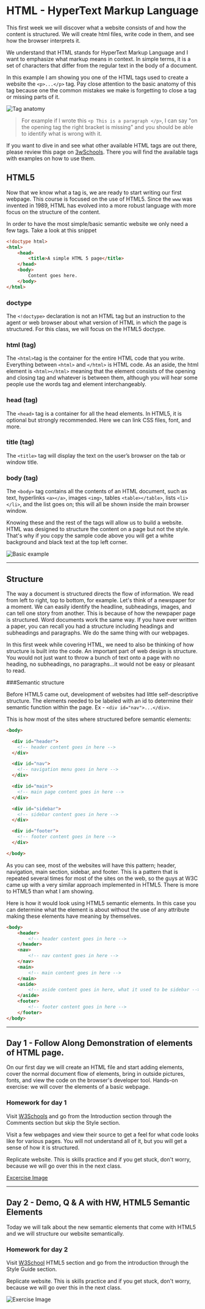 # HTML - HyperText Markup Language

This first week we will discover what a website consists of and how the content is structured. We will create html files, write code in them, and see how the browser interprets it.

We understand that HTML stands for HyperText Markup Language and I want to emphasize what markup means in context. In simple terms, it is a set of characters that differ from the regular text in the body of a document.

In this example I am showing you one of the HTML tags used to create a website the `<p>...</p>` tag. Pay close attention to the basic anatomy of this tag because one the common mistakes we make is forgetting to close a tag or missing parts of it.

![Tag anatomy](/images/tags.jpg)

>For example if I wrote this `<p This is a paragraph </p>`, I can say "on the opening tag the right bracket is missing" and you should be able to identify what is wrong with it.

If you want to dive in and see what other available HTML tags are out there, please review this page on [3wSchools](http://www.w3schools.com/tags/default.asp). There you will find the available tags with examples on how to use them.

## HTML5

Now that we know what a tag is, we are ready to start writing our first webpage. This course is focused on the use of HTML5. Since the `www` was invented in 1989, HTML has evolved into a more robust language with more focus on the structure of the content.

In order to have the most simple/basic semantic website we only need a few tags. Take a look at this snippet

```html
<!doctype html>
<html>
    <head>
        <title>A simple HTML 5 page</title>
    </head>
    <body>
        Content goes here.
    </body>
</html>
```
### doctype
The `<!doctype>` declaration is not an HTML tag but an instruction to the agent or web browser about what version of HTML in which the page is structured. For this class, we will focus on the HTML5 doctype.

### html (tag)
The `<html>`tag is the container for the entire HTML code that you write. Everything between `<html>` and `</html>` is HTML code. As an aside, the html element is `<html></html>` meaning that the element consists of the opening and closing tag and whatever is between them, although you will hear some people use the words tag and element interchangeably. 

### head (tag)
The `<head>` tag is a container for all the head elements. In HTML5, it is optional but strongly recommended. Here we can link CSS files, font, and more. 

### title (tag)
The `<title>` tag will display the text on the user’s browser on the tab or window title.

### body (tag)
The `<body>` tag contains all the contents of an HTML document, such as text, hyperlinks `<a></a>`, images `<img>`, tables `<table></table>`, lists `<li></li>`, and the list goes on; this will all be shown inside the main browser window.

Knowing these and the rest of the tags will allow us to build a website. HTML was designed to structure the content on a page but not the style. That's why if you copy the sample code above you will get a white background and black text at the top left corner.

![Basic example](../images/basic-html-site.JPG)

<hr>

## Structure

The way a document is structured directs the flow of information. We read from left to right, top to bottom, for example. Let's think of a newspaper for a moment. We can easily identify the headline, subheadings, images, and can tell one story from another. This is because of how the newpaper page is structured. Word documents work the same way. If you have ever written a paper, you can recall you had a structure including headings and subheadings and paragraphs. We do the same thing with our webpages. 

In this first week while covering HTML, we need to also be thinking of how structure is built into the code. An important part of web design is structure. You would not just want to throw a bunch of text onto a page with no heading, no subheadings, no paragraphs...it would not be easy or pleasant to read.

###Semantic structure

Before HTML5 came out, development of websites had little self-descriptive structure. The elements needed to be labeled with  an id to determine their semantic function within the page. Ex - `<div id="nav">...</div>`.

This is how most of the sites where structured before semantic elements:

```html
<body>

  <div id="header">
    <!-- header content goes in here -->
  </div>

  <div id="nav">
    <!-- navigation menu goes in here -->
  </div>

  <div id="main">
    <!-- main page content goes in here -->
  </div>

  <div id="sidebar">
    <!-- sidebar content goes in here -->
  </div>

  <div id="footer">
    <!-- footer content goes in here -->
  </div>

</body>
```

As you can see, most of the websites will have this pattern; header, navigation, main section, sidebar, and footer. This is a pattern that is repeated  several times for most of the sites on the web, so the guys at W3C came up with a very similar approach implemented in HTML5. There is more to HTML5 than what I am showing.

Here is how it would look using HTML5 semantic elements. In this case you can determine what the element is about without the use of any attribute making these elements have meaning by themselves.

```html
<body>
    <header>
        <!-- header content goes in here -->
    </header>
    <nav>
        <!-- nav content goes in here -->
    </nav>
    <main>
        <!-- main content goes in here -->
    </main>
    <aside>
        <!-- aside content goes in here, what it used to be sidebar -->
    </aside>
    <footer>
        <!-- footer content goes in here -->
    </footer>
</body>

```

<hr>

## Day 1 - Follow Along Demonstration of elements of HTML page. 

On our first day we will create an HTML file and start adding elements, cover the normal document flow of elements, bring in outside pictures, fonts, and view the code on the browser's developer tool. Hands-on exercise: we will cover the elements of a basic webpage. 


### Homework for day 1 

Visit [W3Schools](http://www.w3schools.com/html/default.asp) and go from the Introduction section through the Comments section but skip the Style section. 

Visit a few webpages and view their source to get a feel for what code looks like for various pages. You will not understand all of it, but you will get a sense of how it is structured. 

Replicate website. This is skills practice and if you get stuck, don't worry, because we will go over this in the next class.

[Excercise Image](/images/Exercise-day-1.jpg)

<hr>

## Day 2 - Demo, Q & A with HW, HTML5 Semantic Elements

Today we will talk about the new semantic elements that come with HTML5 and we will structure our website semantically.

### Homework for day 2

Visit [W3School](http://www.w3schools.com/html/html5_intro.asp) HTML5 section and go from the introduction through the Style Guide section.

Replicate website. This is skills practice and if you get stuck, don't worry, because we will go over this in the next class.

![Exercise Image](/images/Exercise-day-2.jpg)
